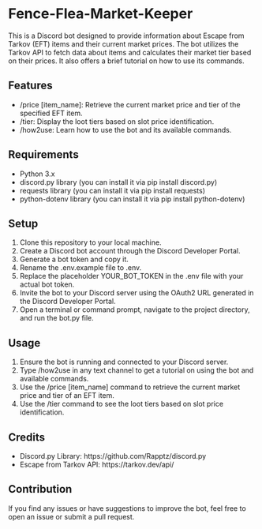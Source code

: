 <h1>Fence-Flea-Market-Keeper</h1>

This is a Discord bot designed to provide information about Escape from Tarkov (EFT) items and their current market prices. The bot utilizes the Tarkov API to fetch data about items and calculates their market tier based on their prices. It also offers a brief tutorial on how to use its commands.

<h2>Features</h2>
<ul>
<li>/price [item_name]: Retrieve the current market price and tier of the specified EFT item.</li>
<li>/tier: Display the loot tiers based on slot price identification.</li>
<li>/how2use: Learn how to use the bot and its available commands.</li>
</ul>
<h2>Requirements</h2>
<ul>
<li>Python 3.x</li>
<li>discord.py library (you can install it via pip install discord.py)</li>
<li>requests library (you can install it via pip install requests)</li>
<li>python-dotenv library (you can install it via pip install python-dotenv)</li>
</ul>
<h2>Setup</h2>
<ol>
<li>Clone this repository to your local machine.</li>
<li>Create a Discord bot account through the Discord Developer Portal.</li>
<li>Generate a bot token and copy it.</li>
<li>Rename the .env.example file to .env.</li>
<li>Replace the placeholder YOUR_BOT_TOKEN in the .env file with your actual bot token.</li>
<li>Invite the bot to your Discord server using the OAuth2 URL generated in the Discord Developer Portal.</li>
<li>Open a terminal or command prompt, navigate to the project directory, and run the bot.py file.</li>
</ol>
<h2>Usage</h2>
<ol>
<li>Ensure the bot is running and connected to your Discord server.</li>
<li>Type /how2use in any text channel to get a tutorial on using the bot and available commands.</li>
<li>Use the /price [item_name] command to retrieve the current market price and tier of an EFT item.</li>
<li>Use the /tier command to see the loot tiers based on slot price identification.</li>
</ol>
<h2> Credits </h2>
<ul>
<li>Discord.py Library: https://github.com/Rapptz/discord.py</li>
<li>Escape from Tarkov API: https://tarkov.dev/api/</li>
</ul>
<h2>Contribution</h2>
If you find any issues or have suggestions to improve the bot, feel free to open an issue or submit a pull request.
